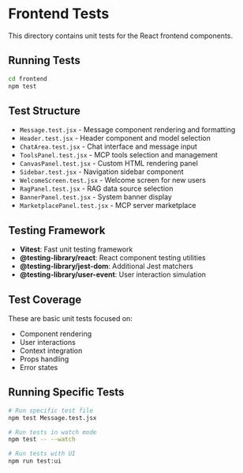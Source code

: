 # Frontend Tests

This directory contains unit tests for the React frontend components.

## Running Tests

```bash
cd frontend
npm test
```

## Test Structure

- `Message.test.jsx` - Message component rendering and formatting
- `Header.test.jsx` - Header component and model selection
- `ChatArea.test.jsx` - Chat interface and message input
- `ToolsPanel.test.jsx` - MCP tools selection and management
- `CanvasPanel.test.jsx` - Custom HTML rendering panel
- `Sidebar.test.jsx` - Navigation sidebar component
- `WelcomeScreen.test.jsx` - Welcome screen for new users
- `RagPanel.test.jsx` - RAG data source selection
- `BannerPanel.test.jsx` - System banner display
- `MarketplacePanel.test.jsx` - MCP server marketplace

## Testing Framework

- **Vitest**: Fast unit testing framework
- **@testing-library/react**: React component testing utilities
- **@testing-library/jest-dom**: Additional Jest matchers
- **@testing-library/user-event**: User interaction simulation

## Test Coverage

These are basic unit tests focused on:
- Component rendering
- User interactions
- Context integration
- Props handling
- Error states

## Running Specific Tests

```bash
# Run specific test file
npm test Message.test.jsx

# Run tests in watch mode
npm test -- --watch

# Run tests with UI
npm run test:ui
```